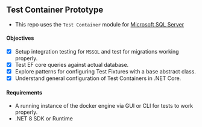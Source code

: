 ## Test Container Prototype

- This repo uses the `Test Container` module for [Microsoft SQL Server](https://dotnet.testcontainers.org/modules/mssql/)

#### Objectives

 - [x] Setup integration testing for `MSSQL` and test for migrations working properly.
 - [x] Test EF core queries against actual database.
 - [x] Explore patterns for configuring Test Fixtures with a base abstract class.
 - [x] Understand general configuration of Test Containers in .NET Core.

#### Requirements

- A running instance of the docker engine via GUI or CLI for tests to work properly.
- .NET 8 SDK or Runtime
